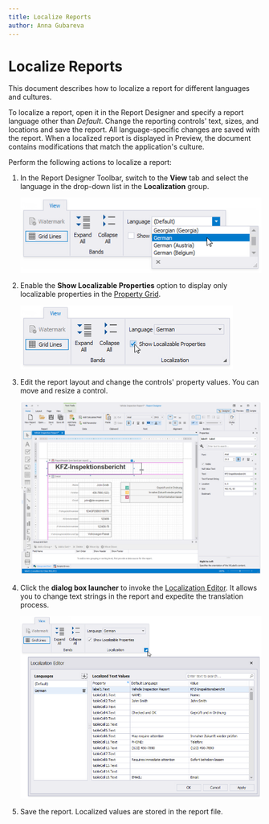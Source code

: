 ```yaml
---
title: Localize Reports
author: Anna Gubareva
---
```

# Localize Reports

This document describes how to localize a report for different languages and cultures.

To localize a report, open it in the Report Designer and specify a report language other than _Default_. Change the reporting controls' text, sizes, and locations and save the report. All language-specific changes are saved with the report. When a localized report is displayed in Preview, the document contains modifications that match the application's culture.

Perform the following actions to localize a report:

1. In the Report Designer Toolbar, switch to the **View** tab and select the language in the drop-down list in the **Localization** group.

    ![](../../../images/eurd-localize-report-winforms-eud-ribbon.png)

2. Enable the **Show Localizable Properties** option to display only localizable properties in the [Property Grid](report-designer-tools/ui-panels/property-grid-tabbed-view.md).

    ![](../../../images/eurd-localize-report-winforms-eud-ribbon-checkbox.png)

3. Edit the report layout and change the controls' property values. You can move and resize a control.

    ![](../../../images/eurd-localize-report-winforms-eud-resize.png)

4. Click the **dialog box launcher** to invoke the [Localization Editor](report-designer-tools/localization-editor.md). It allows you to change text strings in the report and expedite the translation process.

    ![](../../../images/eurd-localize-report-winforms-eud-language-editor.png)

5. Save the report. Localized values are stored in the report file.
